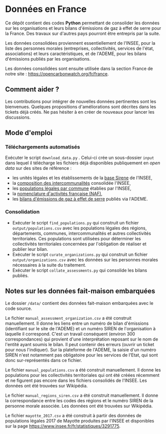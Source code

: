 # Données en France

Ce dépôt contient des codes **Python** permettant de consolider les données sur les organisations et leurs bilans d'émissions de gaz à effet de serre pour la France. Des travaux sur d'autres pays pourront être entrepris par la suite.

Les données consolidées proviennent essentiellement de l'INSEE, pour la liste des personnes morales (entreprises, collectivités, services de l'état, associations) et leurs caractéristiques, et de l'ADEME, pour les bilans d'émissions publiés par les organisations.

Les données consolidées sont ensuite utilisée dans la section France de notre site : https://opencarbonwatch.org/fr/france.

## Comment aider ?

Les contributions pour intégrer de nouvelles données pertinentes sont les bienvenues. Quelques propositions d'améliorations sont décrites dans les tickets déjà créés. Ne pas hésiter à en créer de nouveaux pour lancer les discussions.

## Mode d'emploi

### Téléchargements automatisés

Exécuter le script `download_data.py` . Celui-ci crée un sous-dossier `input` dans lequel il télécharge les fichiers déjà disponibles publiquement en *open data* sur des sites de référence :
* les unités légales et les établissements de la [base Sirene](https://www.data.gouv.fr/fr/datasets/base-sirene-des-entreprises-et-de-leurs-etablissements-siren-siret/) de l'INSEE,
* la [composition des intercommunalités](https://www.insee.fr/fr/information/2510634) consolidée l'INSEE,
* les [populations légales par commune](https://www.insee.fr/fr/statistiques/4265429?sommaire=4265511) établies par l'INSEE,
* la [nomenclature d'activités française (NAF)](https://www.data.gouv.fr/fr/datasets/r/7bb2184b-88cb-4c6c-a408-5a0081816dcd),
* les [bilans d'émissions de gaz à effet de serre](https://www.data.gouv.fr/fr/datasets/bilans-demissions-de-ges-publies-sur-le-site-de-lademe-1/) publiés via l'ADEME.

### Consolidation

* Exécuter le script `find_populations.py` qui construit un fichier `output/populations.csv` avec les populations légales des régions, départements, communes, intercommunalités et autres collectivités territoriales. Ces populations sont utilisées pour déterminer les collectivités territoriales concernées par l'obligation de réaliser et publier leur bilan.
* Exécuter le script `curate_organizations.py` qui construit un fichier `output/organizations.csv` avec les données sur les personnes morales nécessaires à la suite du traitement.
* Exécuter le script `collate_assessments.py` qui consolide les bilans publiés.

## Notes sur les données fait-maison embarquées

Le dossier `/data/` contient des données fait-maison embarquées avec le code source.

Le fichier `manual_assessment_organization.csv` a été construit manuellement. Il donne les liens entre un numéro de bilan d'émissions (identifiant sur le site de l'ADEME) et un numéro SIREN de l'organisation à laquelle il correspond. C'est un travail conséquent (environ 300 correspondances) qui provient d'une interprétation reposant sur le nom de l'entité ayant soumis le bilan. Il peut contenir des erreurs (ouvrir un ticket pour nous l'indiquer). Sur la plateforme de l'ADEME, la saisie d'un numéro SIREN n'est notamment pas obligatoire pour les services de l'Etat, qui sont donc sur-représentés dans ce fichier.

Le fichier `manual_populations.csv` a été construit manuellement. Il donne les populations pour les collectivités territoriales qui ont été créées récemment et ne figurent pas encore dans les fichiers consolidés de l'INSEE. Les données ont été trouvées sur Wikipédia.

Le fichier `manual_regions_siren.csv` a été construit manuellement. Il donne la correspondance entre les codes des régions et le numéro SIREN de la personne morale associée. Les données ont été trouvées sur Wikipédia.

Le fichier `mayotte_2017.csv` a été construit à partir des données de populations légales 2017 de Mayotte produites par l'INSEE et disponibles sur la page https://www.insee.fr/fr/statistiques/3291775.
